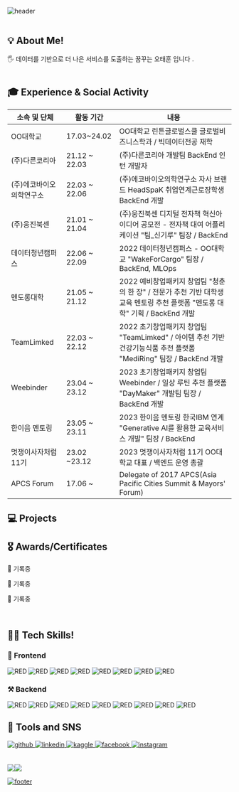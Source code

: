 ![header](https://capsule-render.vercel.app/api?type=waving&height=200&text=RosieOh&fontSize=40&fontAlign=80&fontAlignY=40&color=gradient)
<br></br>

<h2>💡 About Me!  </h2>

<h>🖐 데이터를 기반으로 더 나은 서비스를 도출하는 꿈꾸는 오태훈 입니다 </b>.  <br></br></h>

<h2>🎓 Experience & Social Activity</h2>

|소속 및 단체|활동 기간|내용|
|---|---|---|
|OO대학교|17.03~24.02  | OO대학교 린튼글로벌스쿨 글로벌비즈니스학과 / 빅데이터전공 재학
|(주)다른코리아|21.12 ~ 22.03| (주)다른코리아 개발팀 BackEnd 인턴 개발자 |
|(주)에코바이오의학연구소|22.03 ~ 22.06| (주)에코바이오의학연구소 자사 브랜드 HeadSpaK 취업연계근로장학생 BackEnd 개발|
|(주)웅진북센|21.01 ~ 21.04| (주)웅진북센 디지털 전자책 혁신아이디어 공모전 - 전자책 대여 어플리케이션 "팀_신기루" 팀장 / BackEnd|
|데이터청년캠퍼스|22.06 ~ 22.09| 2022 데이터청년캠퍼스 - OO대학교 "WakeForCargo" 팀장 / BackEnd, MLOps |
|멘도롱대학|21.05 ~ 21.12| 2022 예비창업패키지 창업팀 "청춘의 한 장" / 전문가 추천 기반 대학생 교육 멘토링 추천 플랫폼 "멘도롱 대학" 기획 / BackEnd 개발 |
|TeamLimked|22.03 ~ 22.12| 2022 초기창업패키지 창업팀 "TeamLimked" / 아이템 추천 기반 건강기능식품 추천 플랫폼 "MediRing" 팀장 / BackEnd 개발 |
|Weebinder|23.04 ~ 23.12| 2023 초기창업패키지 창업팀 Weebinder / 일상 루틴 추천 플랫폼 "DayMaker" 개발팀 팀장 / BackEnd 개발 |
|한이음 멘토링|23.05 ~ 23.11| 2023 한이음 멘토링 한국IBM 연계 "Generative AI를 활용한 교육서비스 개발" 팀장 / BackEnd |
|멋쟁이사자처럼 11기|23.02 ~23.12| 2023 멋쟁이사자처럼 11기 OO대학교 대표 / 백엔드 운영 총괄|
|APCS Forum|17.06 ~| Delegate of 2017 APCS(Asia Pacific Cities Summit & Mayors' Forum)|



<h2>💻 Projects</h3>

<!--
| 기간 | 내용 |
| --- | --- |
| 2022.12 ~ | 건강한 팀 문화를 위한 팀 해피니스 체크 서비스 '<a href="https://github.com/Antititi-time/T.TIME_CLIENT">T.Time</a>' Frontend 개발 |
| 2023.01 ~ 2023.06 | 노인 건강 관리/관제 AI 복지사 서비스 '<a href="https://github.com/hayounSong/Boksiri">복실이</a>' Frontend 개발 |
| 2022.06 ~ 2022.09 | 제로웨이스터들을 위한 플랫폼 서비스 <a href="https://github.com/hayounSong/Bzero">Bzero</a> 팀장 및 Frontend 개발 |
| 2022.11 ~ 2022.11 | 전통시장을 위한 간편 명함 제작 및 홈페이지 제작 서비스 '<a href="https://github.com/hayounSong/GotoMarket">시장에가면</a>' Frontend 개발 |
| 2022.07 ~ 2022.09 | 오직 독립 영화만을 위한 플랫폼 서비스, <a href="https://github.com/hayounSong/NoOwnerTheater">주인 없는 영화관 </a> 팀장 및 Web 개발 |
| 2022.07 ~ 2022.12 | 정당한 노동을 위한 외국인 노동자 법률 서비스, <a href="https://github.com/sopkathon-32nd-10/Server">IgoBoss</a> Backend 개발 |
-->



<h2>🎖️ Awards/Certificates</h2>

<d>🥇 기록중 </d>
<br/>

<d>🥇 기록중 </d>
<br/>

<d>🥇 기록중 </d>

<br/>
<d></d>

<h2>👨‍💻 Tech Skills!  </h2>
<h3> 📲 Frontend </h3>
<div>
<img alt="RED" src ="https://img.shields.io/badge/REACT-61DAFB.svg?&style=for-the-badge&logo=React&logoColor=white"/>
<img alt="RED" src ="https://img.shields.io/badge/VUE-6DB33F.svg?&style=for-the-badge&logo=Vue.js&logoColor=white"/>
<img alt="RED" src ="https://img.shields.io/badge/TYPESCRIPT-3178C6.svg?&style=for-the-badge&logo=TypeScript&logoColor=white"/>
<img alt="RED" src ="https://img.shields.io/badge/JAVASCRIPT-F7DF1E.svg?&style=for-the-badge&logo=JavaScript&logoColor=white"/>
<img alt="RED" src ="https://img.shields.io/badge/HTML5-E34F26.svg?&style=for-the-badge&logo=CSS3&logoColor=white"/>
<img alt="RED" src ="https://img.shields.io/badge/CSS3-1572B6.svg?&style=for-the-badge&logo=HTML5&logoColor=white"/>
<img alt="RED" src ="https://img.shields.io/badge/Next.js-000000.svg?&style=for-the-badge&logo=Next.js&logoColor=white">
<img alt="RED" src ="https://img.shields.io/badge/Redux,Recoil-764ABC.svg?&style=for-the-badge&logo=Redux&logoColor=white"/>
</div>

<h3>⚒ Backend </h3>
<div>
<img alt="RED" src ="https://img.shields.io/badge/JAVA-004027.svg?&style=for-the-badge&logo=Jameson&logoColor=white"/>
<img alt="RED" src ="https://img.shields.io/badge/SPRING-6DB33F.svg?&style=for-the-badge&logo=Spring&logoColor=white"/>
<img alt="RED" src ="https://img.shields.io/badge/SPRING BOOT-6DB33F.svg?&style=for-the-badge&logo=SpringBoot&logoColor=white"/>
<img alt="RED" src ="https://img.shields.io/badge/SPRING Cloud-6DB33F.svg?&style=for-the-badge&logo=SpringBoot&logoColor=white"/>
<img alt="RED" src ="https://img.shields.io/badge/Redis-6DB33F.svg?&style=for-the-badge&logo=Redis&logoColor=white"/>
<img alt="RED" src ="https://img.shields.io/badge/Python-blue.svg?&style=for-the-badge&logo=Python&logoColor=white"/>
<img alt="RED" src ="https://img.shields.io/badge/Django-092E20.svg?&style=for-the-badge&logo=Django&logoColor=white"/>
<img alt="RED" src ="https://img.shields.io/badge/MySQL-4479A1.svg?&style=for-the-badge&logo=MYSQL&logoColor=white"/>
<img alt="RED" src ="https://img.shields.io/badge/MariaDB-003545.svg?&style=for-the-badge&logo=MariaDB&logoColor=white"/>
  
</div>
<h2>📝 Tools and SNS </h2>
<div>
<a href="https://github.com/https://github.com/RosieOh" target="_blank">
<img src=https://img.shields.io/badge/github-%2324292e.svg?&style=for-the-badge&logo=github&logoColor=white alt=github style="margin-bottom: 5px;" />
</a>
<a href="https://linkedin.com/in/https://www.linkedin.com/in/%ED%83%9C%ED%9B%88-%EC%98%A4-823796165/" target="_blank">
<img src=https://img.shields.io/badge/linkedin-%231E77B5.svg?&style=for-the-badge&logo=linkedin&logoColor=white alt=linkedin style="margin-bottom: 5px;" />
</a>
<a href="https://www.kaggle.com/https://www.kaggle.com/taehunoh" target="_blank">
<img src=https://img.shields.io/badge/kaggle-%2344BAE8.svg?&style=for-the-badge&logo=kaggle&logoColor=white alt=kaggle style="margin-bottom: 5px;" />
</a>
<a href="https://www.facebook.com/https://www.facebook.com/sirious920/" target="_blank">
<img src=https://img.shields.io/badge/facebook-%232E87FB.svg?&style=for-the-badge&logo=facebook&logoColor=white alt=facebook style="margin-bottom: 5px;" />
</a>
<a href="https://instagram.com/https://www.instagram.com/ml_rosieoh/" target="_blank">
<img src=https://img.shields.io/badge/instagram-%23000000.svg?&style=for-the-badge&logo=instagram&logoColor=white alt=instagram style="margin-bottom: 5px;" />

</div>
<br/>

<img src="https://github-readme-stats.vercel.app/api/top-langs/?username=RosieOh&show_icons=true&include_all_commits=true&bg_color=30,e96443,904e95&title_color=fff&text_color=fff"><img src="https://github-readme-stats.vercel.app/api?username=RosieOh&show_icons=true&include_all_commits=true&bg_color=30,e96443,904e95&title_color=fff&text_color=fff">

  ![footer](https://capsule-render.vercel.app/api?type=waving&color=auto&height=200&section=footer&fontSize=90)

